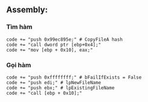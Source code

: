 ## Assembly:
### Tìm hàm
```
code += "push 0x99ec895e;" # CopyFileA hash
code += "call dword ptr [ebp+0x4];"
code += "mov [ebp + 0x10], eax;"
```
### Gọi hàm
```
code += "push 0xffffffff;" # bFailIfExists = False
code += "push edi;" # lpNewFileName
code += "push ebx;" # lpExistingFileName
code += "call [ebp + 0x10];"
```
